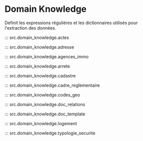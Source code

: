 # Domain Knowledge

Definit les expressions régulières et les dictionnaires utilisés pour l'extraction des données.

::: src.domain_knowledge.actes

::: src.domain_knowledge.adresse

::: src.domain_knowledge.agences_immo

::: src.domain_knowledge.arrete

::: src.domain_knowledge.cadastre

::: src.domain_knowledge.cadre_reglementaire

::: src.domain_knowledge.codes_geo

::: src.domain_knowledge.doc_relations

::: src.domain_knowledge.doc_template

::: src.domain_knowledge.logement

::: src.domain_knowledge.typologie_securite
